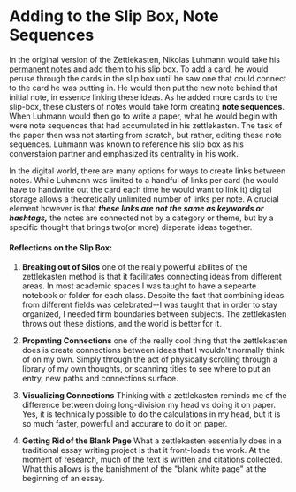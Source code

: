 # Adding to the Slip Box, Note Sequences

In the original version of the Zettlekasten, Nikolas Luhmann would take his [permanent notes](215_PermanentNotes.md) and add them to his slip box. To add a card, he would peruse through the cards in the slip box until he saw one that could connect to the card he was putting in. He would then put the new note behind that initial note, in essence linking these ideas. As he added more cards to the slip-box, these clusters of notes would take form creating **note sequences**. When Luhmann would then go to write a paper, what he would begin with were note sequences that had accumulated in his zettlekasten. The task of the paper then was not starting from scratch, but rather, editing these note sequences. Luhmann was known to reference his slip box as his converstaion partner and emphasized its centrality in his work. 


In the digital world, there are many options for ways to create links between notes. While Luhmann was limited to a handful of links per card (he would have to handwrite out the card each time he would want to link it) digital storage allows a theoretically unlimited number of links per note. A crucial element however is that _**these links are not the same as keywords or hashtags,**_ the notes are connected not by a category or theme, but by a specific thought that brings two(or more) disperate ideas together. 


#### Reflections on the Slip Box:
1. **Breaking out of Silos** one of the really powerful abilites of the zettlekasten method is that it facilitates connecting ideas from different areas. In most academic spaces I was taught to have a sepearte notebook or folder for each class. Despite the fact that combining ideas from different fields was celebrated--I was taught that in order to stay organized, I needed firm boundaries between subjects. The zettlekasten throws out these distions, and the world is better for it. 

2. **Propmting Connections** one of the really cool thing that the zettlekasten does is create connections between ideas that I wouldn't normally think of on my own. Simply through the act of physically scrolling through a library of my own thoughts, or scanning titles to see where to put an entry, new paths and connections surface. 


3. **Visualizing Connections** Thinking with a zettlekasten reminds me of the difference between doing long-division my head vs doing it on paper. Yes, it is technically possible to do the calculations in my head, but it is so much faster, powerful and accurare to do it on paper. 

4. **Getting Rid of the Blank Page** What a zettlekasten essentially does in a traditional essay writing project is that it front-loads the work. At the moment of research, much of the text is written and citations collected. What this allows is the banishment of the "blank white page" at the beginning of an essay. 

 
